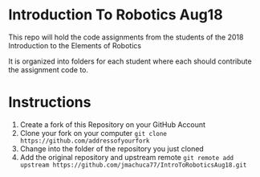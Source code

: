 # Introduction To Robotics Aug18
This repo will hold the code assignments from the students of the 2018 Introduction to the Elements of Robotics

It is organized into folders for each student where each should contribute the assignment code to.

# Instructions

1. Create a fork of this Repository on your GitHub Account
2. Clone your fork on your computer
    `git clone https://github.com/addressofyourfork`
3. Change into the folder of the repository you just cloned
4. Add the original repository and upstream remote `git remote add upstream https://github.com/jmachuca77/IntroToRoboticsAug18.git`

 
